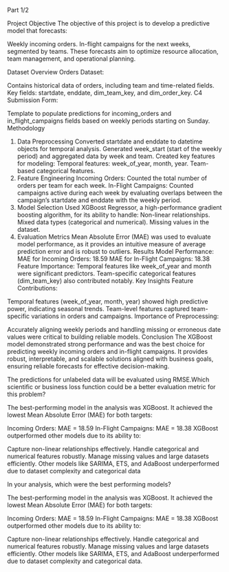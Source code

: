 Part 1/2

Project Objective
The objective of this project is to develop a predictive model that forecasts:

Weekly incoming orders.
In-flight campaigns for the next weeks, segmented by teams.
These forecasts aim to optimize resource allocation, team management, and operational planning.

Dataset Overview
Orders Dataset:

Contains historical data of orders, including team and time-related fields.
Key fields: startdate, enddate, dim_team_key, and dim_order_key.
C4 Submission Form:

Template to populate predictions for incoming_orders and in_flight_campaigns fields based on weekly periods starting on Sunday.
Methodology
1. Data Preprocessing
Converted startdate and enddate to datetime objects for temporal analysis.
Generated week_start (start of the weekly period) and aggregated data by week and team.
Created key features for modeling:
Temporal features: week_of_year, month, year.
Team-based categorical features.
2. Feature Engineering
Incoming Orders:
Counted the total number of orders per team for each week.
In-Flight Campaigns:
Counted campaigns active during each week by evaluating overlaps between the campaign’s startdate and enddate with the weekly period.
3. Model Selection
Used XGBoost Regressor, a high-performance gradient boosting algorithm, for its ability to handle:
Non-linear relationships.
Mixed data types (categorical and numerical).
Missing values in the dataset.
4. Evaluation Metrics
Mean Absolute Error (MAE) was used to evaluate model performance, as it provides an intuitive measure of average prediction error and is robust to outliers.
Results
Model Performance:
MAE for Incoming Orders: 18.59
MAE for In-Flight Campaigns: 18.38
Feature Importance:
Temporal features like week_of_year and month were significant predictors.
Team-specific categorical features (dim_team_key) also contributed notably.
Key Insights
Feature Contributions:

Temporal features (week_of_year, month, year) showed high predictive power, indicating seasonal trends.
Team-level features captured team-specific variations in orders and campaigns.
Importance of Preprocessing:

Accurately aligning weekly periods and handling missing or erroneous date values were critical to building reliable models.
Conclusion
The XGBoost model demonstrated strong performance and was the best choice for predicting weekly incoming orders and in-flight campaigns. It provides robust, interpretable, and scalable solutions aligned with business goals, ensuring reliable forecasts for effective decision-making.

The predictions for unlabeled data will be evaluated using RMSE.Which scientific or business loss function could be a better evaluation metric for this problem?

The best-performing model in the analysis was XGBoost. It achieved the lowest Mean Absolute Error (MAE) for both targets:

Incoming Orders: MAE = 18.59
In-Flight Campaigns: MAE = 18.38
XGBoost outperformed other models due to its ability to:

Capture non-linear relationships effectively.
Handle categorical and numerical features robustly.
Manage missing values and large datasets efficiently.
Other models like SARIMA, ETS, and AdaBoost underperformed due to dataset complexity and categorical data


In your analysis, which were the best performing models?

The best-performing model in the analysis was XGBoost. It achieved the lowest Mean Absolute Error (MAE) for both targets:

Incoming Orders: MAE = 18.59
In-Flight Campaigns: MAE = 18.38
XGBoost outperformed other models due to its ability to:

Capture non-linear relationships effectively.
Handle categorical and numerical features robustly.
Manage missing values and large datasets efficiently.
Other models like SARIMA, ETS, and AdaBoost underperformed due to dataset complexity and categorical data.






